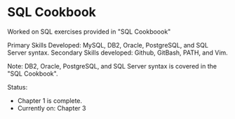 # SQL Cookbook

Worked on SQL exercises provided in "SQL Cookboook"

Primary Skills Developed: MySQL, DB2, Oracle, PostgreSQL, and SQL Server syntax. 
Secondary Skills developed: Github, GitBash, PATH, and Vim.

Note: DB2, Oracle, PostgreSQL, and SQL Server syntax is covered in the "SQL Cookbook".  

Status:
- Chapter 1 is complete.
- Currently on: Chapter 3 
